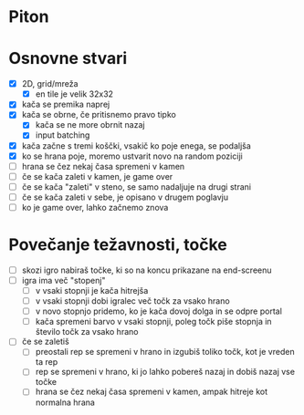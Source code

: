 # Piton

# Osnovne stvari
- [x] 2D, grid/mreža
    - [x] en tile je velik 32x32
- [x] kača se premika naprej
- [x] kača se obrne, če pritisnemo pravo tipko
    - [x] kača se ne more obrnit nazaj
    - [x] input batching
- [x] kača začne s tremi koščki, vsakič ko poje enega, se podaljša
- [x] ko se hrana poje, moremo ustvarit novo na random poziciji
- [ ] hrana se čez nekaj časa spremeni v kamen 
- [ ] če se kača zaleti v kamen, je game over
- [ ] če se kača "zaleti" v steno, se samo nadaljuje na drugi strani 
- [ ] če se kača zaleti v sebe, je opisano v drugem poglavju
- [ ] ko je game over, lahko začnemo znova

# Povečanje težavnosti, točke
- [ ] skozi igro nabiraš točke, ki so na koncu prikazane na end-screenu
- [ ] igra ima več "stopenj"
    - [ ] v vsaki stopnji je kača hitrejša
    - [ ] v vsaki stopnji dobi igralec več točk za vsako hrano
    - [ ] v novo stopnjo pridemo, ko je kača dovoj dolga in se odpre portal
    - [ ] kača spremeni barvo v vsaki stopnji, poleg točk piše stopnja in število točk za vsako hrano
- [ ] če se zaletiš
    - [ ] preostali rep se spremeni v hrano in izgubiš toliko točk, kot je vreden ta rep
    - [ ] rep se spremeni v hrano, ki jo lahko pobereš nazaj in dobiš nazaj vse točke
    - [ ] hrana se čez nekaj časa spremeni v kamen, ampak hitreje kot normalna hrana